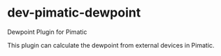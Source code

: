 # dev-pimatic-dewpoint
Dewpoint Plugin for Pimatic

This plugin can calculate the dewpoint from external devices in Pimatic.

